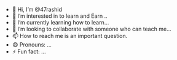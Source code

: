 - 👋 Hi, I’m @47rashid
- 👀 I’m interested in to learn and Earn ..
- 🌱 I’m currently learning how to learn...
- 💞️ I’m looking to collaborate with someone who can teach me...
- 📫 How to reach me is an important question. 
- 😄 Pronouns: ...
- ⚡ Fun fact: ...

<!---
47rashid/47rashid is a ✨ special ✨ repository because its `README.md` (this file) appears on your GitHub profile.
You can click the Preview link to take a look at your changes.
--->
